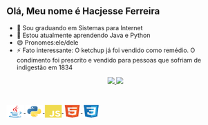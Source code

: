 ## Olá, Meu nome é Hacjesse Ferreira

- 🔭 Sou graduando em Sistemas para Internet
- 🌱 Estou atualmente aprendendo Java e Python
- 😄 Pronomes:ele/dele
- ⚡ Fato interessante: O ketchup já foi vendido como remédio. O condimento foi prescrito e vendido para pessoas que sofriam de indigestão em 1834

<div align="center">
  <a href="https://github.com/Hacjesse">
  <img height="180em" src="https://github-readme-stats.vercel.app/api?username=Hacjesse&show_icons=true&theme=dracula&include_all_commits=true&count_private=true"/>
  <img height="180em" src="https://github-readme-stats.vercel.app/api/top-langs/?username=Hacjesse&layout=compact&langs_count=7&theme=dracula"/>
</div>

##
<div style="display: inline_block"><br>
  <img align="center" alt="Hac-Java" height="30" width="40" src="https://raw.githubusercontent.com/devicons/devicon/master/icons/java/java-original.svg">
  <img align="center" alt="Hac-Python" height="30" width="40" src="https://raw.githubusercontent.com/devicons/devicon/master/icons/python/python-original.svg">
  <img align="center" alt="Hac-Js" height="30" width="40" src="https://raw.githubusercontent.com/devicons/devicon/master/icons/javascript/javascript-plain.svg">
  <img align="center" alt="Hac-HTML" height="30" width="40" src="https://raw.githubusercontent.com/devicons/devicon/master/icons/html5/html5-original.svg">
  <img align="center" alt="Hac-CSS" height="30" width="40" src="https://raw.githubusercontent.com/devicons/devicon/master/icons/css3/css3-original.svg">
</div>
